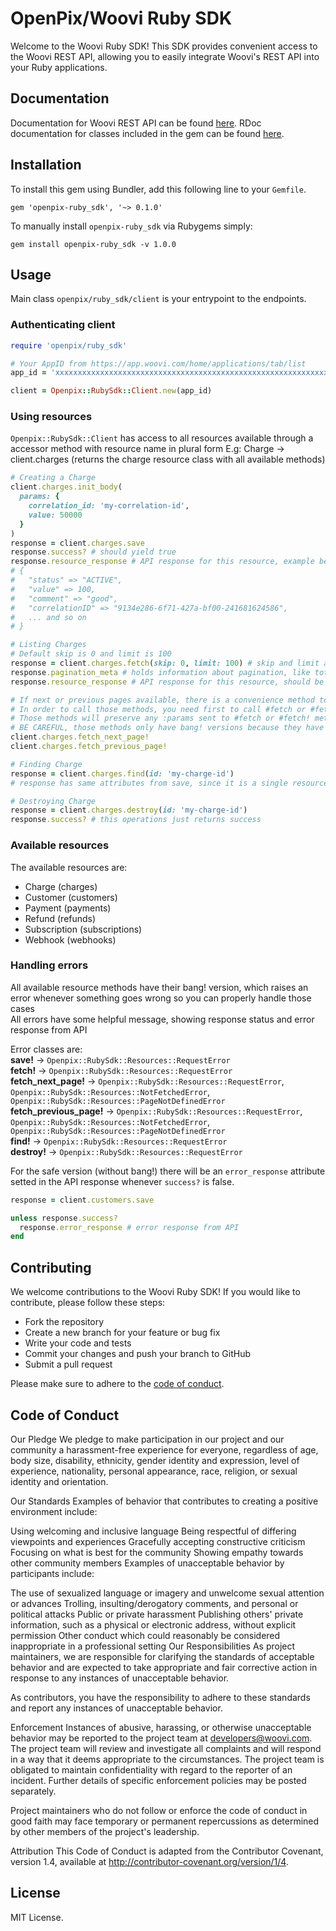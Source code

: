 # OpenPix/Woovi Ruby SDK
Welcome to the Woovi Ruby SDK! This SDK provides convenient access to the Woovi REST API, allowing you to easily integrate Woovi's REST API into your Ruby applications.

## Documentation
Documentation for Woovi REST API can be found [here](https://developers.woovi.com/api).
RDoc documentation for classes included in the gem can be found [here]().

## Installation
To install this gem using Bundler, add this following line to your `Gemfile`.
```shell
gem 'openpix-ruby_sdk', '~> 0.1.0'
```

To manually install `openpix-ruby_sdk` via Rubygems simply:
```shell
gem install openpix-ruby_sdk -v 1.0.0
```

## Usage
Main class `openpix/ruby_sdk/client` is your entrypoint to the endpoints.
### Authenticating client
```ruby
require 'openpix/ruby_sdk'

# Your AppID from https://app.woovi.com/home/applications/tab/list
app_id = 'xxxxxxxxxxxxxxxxxxxxxxxxxxxxxxxxxxxxxxxxxxxxxxxxxxxxxxxxxxxxxxxxxxxxxxxxxxxxxxxxxxxxxxxxxxxxxxxxxxxxxxxxxxxxxxxxxxxxxxxxxxxxxxxxxxxxxxxxxxxx'

client = Openpix::RubySdk::Client.new(app_id)
```
### Using resources
`Openpix::RubySdk::Client` has access to all resources available through a accessor method with resource name in plural form
E.g: Charge -> client.charges (returns the charge resource class with all available methods)
```ruby
# Creating a Charge
client.charges.init_body(
  params: {
    correlation_id: 'my-correlation-id',
    value: 50000
  }
)
response = client.charges.save
response.success? # should yield true
response.resource_response # API response for this resource, example bellow \/
# {
#   "status" => "ACTIVE",
#   "value" => 100,
#   "comment" => "good",
#   "correlationID" => "9134e286-6f71-427a-bf00-241681624586",
#   ... and so on
# }

# Listing Charges
# Default skip is 0 and limit is 100
response = client.charges.fetch(skip: 0, limit: 100) # skip and limit are pagination params, https://developers.woovi.com/api#tag/charge/paths/~1api~1v1~1charge/get
response.pagination_meta # holds information about pagination, like total, hasNextPage and so on
response.resource_response # API response for this resource, should be an array

# If next or previous pages available, there is a convenience method to fetch next or previous pages
# In order to call those methods, you need first to call #fetch or #fetch! to set the pagination params
# Those methods will preserve any :params sent to #fetch or #fetch! method
# BE CAREFUL, those methods only have bang! versions because they have a strong dependency on #fetch, handle properly their errors
client.charges.fetch_next_page!
client.charges.fetch_previous_page!

# Finding Charge
response = client.charges.find(id: 'my-charge-id')
# response has same attributes from save, since it is a single resource response

# Destroying Charge
response = client.charges.destroy(id: 'my-charge-id')
response.success? # this operations just returns success
```
### Available resources
The available resources are:
- Charge (charges)
- Customer (customers)
- Payment (payments)
- Refund (refunds)
- Subscription (subscriptions)
- Webhook (webhooks)
### Handling errors
All available resource methods have their bang! version, which raises an error whenever something goes wrong so you can properly handle those cases   
All errors have some helpful message, showing response status and error response from API

Error classes are:   
**save!** -> `Openpix::RubySdk::Resources::RequestError`   
**fetch!** -> `Openpix::RubySdk::Resources::RequestError`   
**fetch_next_page!** -> `Openpix::RubySdk::Resources::RequestError`, `Openpix::RubySdk::Resources::NotFetchedError`, `Openpix::RubySdk::Resources::PageNotDefinedError`   
**fetch_previous_page!** -> `Openpix::RubySdk::Resources::RequestError`, `Openpix::RubySdk::Resources::NotFetchedError`, `Openpix::RubySdk::Resources::PageNotDefinedError`   
**find!** -> `Openpix::RubySdk::Resources::RequestError`   
**destroy!** -> `Openpix::RubySdk::Resources::RequestError`   

For the safe version (without bang!) there will be an `error_response` attribute setted in the API response whenever `success?` is false.
```ruby
response = client.customers.save

unless response.success?
  response.error_response # error response from API
end
```

## Contributing
We welcome contributions to the Woovi Ruby SDK! If you would like to contribute, please follow these steps:

- Fork the repository
- Create a new branch for your feature or bug fix
- Write your code and tests
- Commit your changes and push your branch to GitHub
- Submit a pull request

Please make sure to adhere to the [code of conduct](#code-of-conduct).

## Code of Conduct
Our Pledge
We pledge to make participation in our project and our community a harassment-free experience for everyone, regardless of age, body size, disability, ethnicity, gender identity and expression, level of experience, nationality, personal appearance, race, religion, or sexual identity and orientation.

Our Standards
Examples of behavior that contributes to creating a positive environment include:

Using welcoming and inclusive language
Being respectful of differing viewpoints and experiences
Gracefully accepting constructive criticism
Focusing on what is best for the community
Showing empathy towards other community members
Examples of unacceptable behavior by participants include:

The use of sexualized language or imagery and unwelcome sexual attention or advances
Trolling, insulting/derogatory comments, and personal or political attacks
Public or private harassment
Publishing others' private information, such as a physical or electronic address, without explicit permission
Other conduct which could reasonably be considered inappropriate in a professional setting
Our Responsibilities
As project maintainers, we are responsible for clarifying the standards of acceptable behavior and are expected to take appropriate and fair corrective action in response to any instances of unacceptable behavior.

As contributors, you have the responsibility to adhere to these standards and report any instances of unacceptable behavior.

Enforcement
Instances of abusive, harassing, or otherwise unacceptable behavior may be reported to the project team at <developers@woovi.com>. The project team will review and investigate all complaints and will respond in a way that it deems appropriate to the circumstances. The project team is obligated to maintain confidentiality with regard to the reporter of an incident. Further details of specific enforcement policies may be posted separately.

Project maintainers who do not follow or enforce the code of conduct in good faith may face temporary or permanent repercussions as determined by other members of the project's leadership.

Attribution
This Code of Conduct is adapted from the Contributor Covenant, version 1.4, available at http://contributor-covenant.org/version/1/4.

## License
MIT License.
